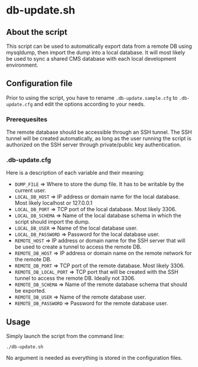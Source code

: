 # db-update.sh

## About the script

This script can be used to automatically export data from a remote DB using mysqldump, then import the dump into a local database.
It will most likely be used to sync a shared CMS database with each local development environment.

## Configuration file

Prior to using the script, you have to rename `.db-update.sample.cfg` to `.db-update.cfg` and edit the options according to your needs.

### Prerequesites

The remote database should be accessible through an SSH tunnel. The SSH tunnel will be created automatically, as long as the user running the script is authorized on the SSH server through private/public key authentication. 

### .db-update.cfg

Here is a description of each variable and their meaning:

+ `DUMP_FILE` => Where to store the dump file. It has to be writable by the current user.
+ `LOCAL_DB_HOST` => IP address or domain name for the local database. Most likely localhost or 127.0.0.1
+ `LOCAL_DB_PORT` => TCP port of the local database. Most likely 3306.
+ `LOCAL_DB_SCHEMA` => Name of the local database schema in which the script should import the dump.
+ `LOCAL_DB_USER` => Name of the local database user.
+ `LOCAL_DB_PASSWORD` => Password for the local database user.
+ `REMOTE_HOST` => IP address or domain name for the SSH server that will be used to create a tunnel to access the remote DB.
+ `REMOTE_DB_HOST` => IP address or domain name on the remote network for the remote DB.
+ `REMOTE_DB_PORT` => TCP port of the remote database. Most likely 3306.
+ `REMOTE_DB_LOCAL_PORT` => TCP port that will be created with the SSH tunnel to access the remote DB. Ideally not 3306.
+ `REMOTE_DB_SCHEMA` => Name of the remote database schema that should be exported.
+ `REMOTE_DB_USER` => Name of the remote database user.
+ `REMOTE_DB_PASSWORD` => Password for the remote database user.

## Usage

Simply launch the script from the command line:

	./db-update.sh

No argument is needed as everything is stored in the configuration files.
